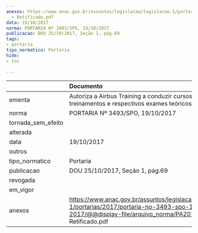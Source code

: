 ```yaml
---
anexos: https://www.anac.gov.br/assuntos/legislacao/legislacao-1/portarias/2017/portaria-no-3493-spo-19-10-2017/@@display-file/arquivo_norma/PA2017-3493
  - Retificado.pdf
data: 19/10/2017
norma: PORTARIA Nº 3493/SPO, 19/10/2017
publicacao: DOU 25/10/2017, Seção 1, pág.69
tags:
- portaria
tipo_normatico: Portaria
hide: 
- toc 
 
---
```


|                    | Documento                                                                                                                                                         |
|:-------------------|:------------------------------------------------------------------------------------------------------------------------------------------------------------------|
| ementa             | Autoriza a Airbus Training a conduzir cursos, treinamentos e respectivos exames teóricos e práticos.                                                              |
| norma              | PORTARIA Nº 3493/SPO, 19/10/2017                                                                                                                                  |
| tornada_sem_efeito |                                                                                                                                                                   |
| alterada           |                                                                                                                                                                   |
| data               | 19/10/2017                                                                                                                                                        |
| outros             |                                                                                                                                                                   |
| tipo_normatico     | Portaria                                                                                                                                                          |
| publicacao         | DOU 25/10/2017, Seção 1, pág.69                                                                                                                                   |
| revogada           |                                                                                                                                                                   |
| em_vigor           |                                                                                                                                                                   |
| anexos             | https://www.anac.gov.br/assuntos/legislacao/legislacao-1/portarias/2017/portaria-no-3493-spo-19-10-2017/@@display-file/arquivo_norma/PA2017-3493 - Retificado.pdf |